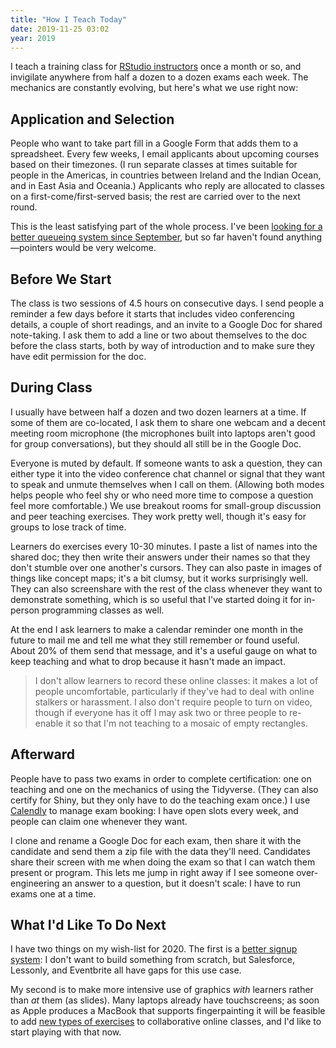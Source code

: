 ```yaml
---
title: "How I Teach Today"
date: 2019-11-25 03:02
year: 2019
---
```


I teach a training class for [RStudio instructors][rstudio-instructors] once a month or so,
and invigilate anywhere from half a dozen to a dozen exams each week.
The mechanics are constantly evolving,
but here's what we use right now:

## Application and Selection

People who want to take part fill in a Google Form that adds them to a spreadsheet.
Every few weeks,
I email applicants about upcoming courses based on their timezones.
(I run separate classes at times suitable for people in the Americas,
in countries between Ireland and the Indian Ocean,
and in East Asia and Oceania.)
Applicants who reply are allocated to classes on a first-come/first-served basis;
the rest are carried over to the next round.

This is the least satisfying part of the whole process.
I've been [looking for a better queueing system since September][queueing],
but so far haven't found anything—pointers would be very welcome.

## Before We Start

The class is two sessions of 4.5 hours on consecutive days.
I send people a reminder a few days before it starts
that includes video conferencing details,
a couple of short readings,
and an invite to a Google Doc for shared note-taking.
I ask them to add a line or two about themselves to the doc before the class starts,
both by way of introduction
and to make sure they have edit permission for the doc.

## During Class

I usually have between half a dozen and two dozen learners at a time.
If some of them are co-located,
I ask them to share one webcam and a decent meeting room microphone
(the microphones built into laptops aren't good for group conversations),
but they should all still be in the Google Doc.

Everyone is muted by default.
If someone wants to ask a question,
they can either type it into the video conference chat channel
or signal that they want to speak and unmute themselves when I call on them.
(Allowing both modes helps people who feel shy or who need more time to compose a question
feel more comfortable.)
We use breakout rooms for small-group discussion and peer teaching exercises.
They work pretty well, though it's easy for groups to lose track of time.

Learners do exercises every 10-30 minutes.
I paste a list of names into the shared doc;
they then write their answers under their names
so that they don't stumble over one another's cursors.
They can also paste in images of things like concept maps;
it's a bit clumsy,
but it works surprisingly well.
They can also screenshare with the rest of the class
whenever they want to demonstrate something,
which is so useful that I've started doing it for in-person programming classes as well.

At the end
I ask learners to make a calendar reminder one month in the future
to mail me and tell me what they still remember or found useful.
About 20% of them send that message,
and it's a useful gauge on what to keep teaching
and what to drop because it hasn't made an impact.

> I don't allow learners to record these online classes:
> it makes a lot of people uncomfortable,
> particularly if they've had to deal with online stalkers or harassment.
> I also don't require people to turn on video,
> though if everyone has it off I may ask two or three people to re-enable it
> so that I'm not teaching to a mosaic of empty rectangles.

## Afterward

People have to pass two exams in order to complete certification:
one on teaching and one on the mechanics of using the Tidyverse.
(They can also certify for Shiny, but they only have to do the teaching exam once.)
I use [Calendly](https://calendly.com/) to manage exam booking:
I have open slots every week,
and people can claim one whenever they want.

I clone and rename a Google Doc for each exam,
then share it with the candidate and send them a zip file with the data they'll need.
Candidates share their screen with me when doing the exam
so that I can watch them present or program.
This lets me jump in right away
if I see someone over-engineering an answer to a question,
but it doesn't scale:
I have to run exams one at a time.

## What I'd Like To Do Next

I have two things on my wish-list for 2020.
The first is a [better signup system][queueing]:
I don't want to build something from scratch,
but Salesforce, Lessonly, and Eventbrite all have gaps for this use case.

My second is to make more intensive use of graphics *with* learners
rather than *at* them (as slides).
Many laptops already have touchscreens;
as soon as Apple produces a MacBook that supports fingerpainting
it will be feasible to add [new types of exercises][dragnet] to collaborative online classes,
and I'd like to start playing with that now.

[rstudio-instructors]: http://education.rstudio.com/trainers
[queueing]: {{site.github.url}}/2019/09/27/learning-queue.html
[dragnet]: https://github.com/iezer/dragnet
